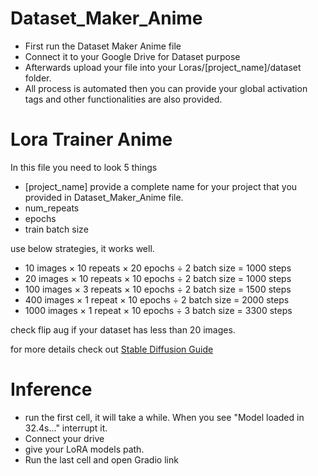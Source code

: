 # Dataset_Maker_Anime

- First run the Dataset Maker Anime file
- Connect it to your Google Drive for Dataset purpose 
- Afterwards upload your file into your Loras/[project_name]/dataset folder.
- All process is automated then you can provide your global activation tags and other functionalities are also provided.
 
# Lora Trainer Anime

In this file you need to look 5 things 
- [project_name] provide a complete name for your project that you provided in Dataset_Maker_Anime file.
- num_repeats
- epochs
- train batch size

use below strategies, it works well.

- 10 images × 10 repeats × 20 epochs ÷ 2 batch size = 1000 steps
- 20 images × 10 repeats × 10 epochs ÷ 2 batch size = 1000 steps
- 100 images × 3 repeats × 10 epochs ÷ 2 batch size = 1500 steps
- 400 images × 1 repeat × 10 epochs ÷ 2 batch size = 2000 steps
- 1000 images × 1 repeat × 10 epochs ÷ 3 batch size = 3300 steps

check flip aug if your dataset has less than 20 images.

for more details check out [Stable Diffusion Guide](https://civitai.com/models/22530)

# Inference 
- run the first cell, it will take a while. When you see "Model loaded in 32.4s..." interrupt it.
- Connect your drive
- give your LoRA models path.
- Run the last cell and open Gradio link
 
